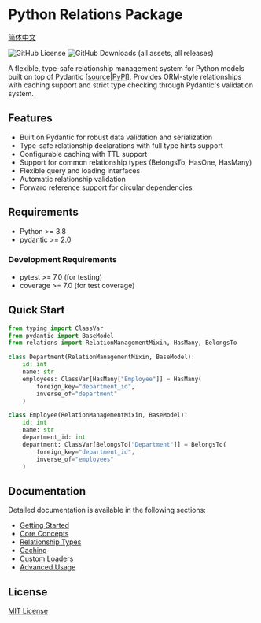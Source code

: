 # Python Relations Package

[简体中文](README.zh-cn.md)

![GitHub License](https://img.shields.io/github/license/vistart/relations)
![GitHub Downloads (all assets, all releases)](https://img.shields.io/github/downloads/vistart/relations/total)

A flexible, type-safe relationship management system for Python models built on top of Pydantic [[source](https://github.com/pydantic/pydantic)|[PyPI](https://pypi.org/project/pydantic/)].
Provides ORM-style relationships with caching support and strict type checking through Pydantic's validation system.

## Features

- Built on Pydantic for robust data validation and serialization
- Type-safe relationship declarations with full type hints support
- Configurable caching with TTL support
- Support for common relationship types (BelongsTo, HasOne, HasMany)
- Flexible query and loading interfaces
- Automatic relationship validation
- Forward reference support for circular dependencies

## Requirements

- Python >= 3.8
- pydantic >= 2.0

### Development Requirements

- pytest >= 7.0 (for testing)
- coverage >= 7.0 (for test coverage)

## Quick Start

```python
from typing import ClassVar
from pydantic import BaseModel
from relations import RelationManagementMixin, HasMany, BelongsTo

class Department(RelationManagementMixin, BaseModel):
    id: int
    name: str
    employees: ClassVar[HasMany["Employee"]] = HasMany(
        foreign_key="department_id",
        inverse_of="department"
    )

class Employee(RelationManagementMixin, BaseModel):
    id: int
    name: str
    department_id: int
    department: ClassVar[BelongsTo["Department"]] = BelongsTo(
        foreign_key="department_id",
        inverse_of="employees"
    )
```

## Documentation

Detailed documentation is available in the following sections:

- [Getting Started](docs/en-us/getting-started.md)
- [Core Concepts](docs/en-us/core-concepts.md)
- [Relationship Types](docs/en-us/relationship-types.md)
- [Caching](docs/en-us/caching.md)
- [Custom Loaders](docs/en-us/custom-loaders.md)
- [Advanced Usage](docs/en-us/advanced-usage.md)

## License

[MIT License](LICENSE)